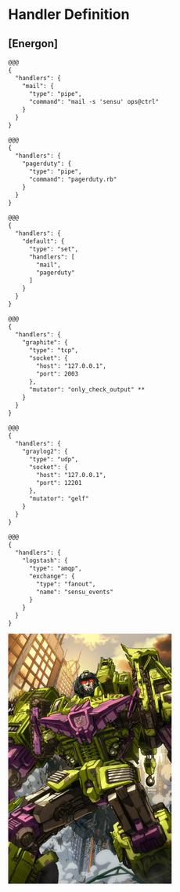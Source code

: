 <!SLIDE center transition=scrollLeft>
# Handler Definition

## [Energon]

<!SLIDE code medium transition=scrollUp>
    @@@
    {
      "handlers": {
        "mail": {
          "type": "pipe",
          "command": "mail -s 'sensu' ops@ctrl"
        }
      }
    }

<!SLIDE code medium>
    @@@
    {
      "handlers": {
        "pagerduty": {
          "type": "pipe",
          "command": "pagerduty.rb"
        }
      }
    }

<!SLIDE code medium transition=scrollUp>
    @@@
    {
      "handlers": {
        "default": {
          "type": "set",
          "handlers": [
            "mail",
            "pagerduty"
          ]
        }
      }
    }

<!SLIDE code medium transition=scrollUp>
    @@@
    {
      "handlers": {
        "graphite": {
          "type": "tcp",
          "socket": {
            "host": "127.0.0.1",
            "port": 2003
          },
          "mutator": "only_check_output" **
        }
      }
    }

<!SLIDE code medium transition=scrollUp>
    @@@
    {
      "handlers": {
        "graylog2": {
          "type": "udp",
          "socket": {
            "host": "127.0.0.1",
            "port": 12201
          },
          "mutator": "gelf"
        }
      }
    }

<!SLIDE code medium transition=scrollUp>
    @@@
    {
      "handlers": {
        "logstash": {
          "type": "amqp",
          "exchange": {
            "type": "fanout",
            "name": "sensu_events"
          }
        }
      }
    }

<!SLIDE center transition=growY>
![devastator](../img/devastator-oh-yea.png)
